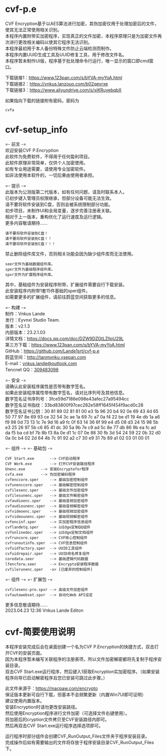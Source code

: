 # cvf-p.e
CVF Encryption基于以AES算法进行加密，其伪加密仅用于处理加密后的文件，使其无法正常使用相关识别。  
本程序内置附带实加密程序，实现真正的文件加密，本程序原理只是为加密文件再次进行更改相关编码以使其它程序无法识别。  
本程序最初用于本人备份特殊文件防止云端检测而制作。  
本程序内置UUID生成工具及UUID修复工具，用于修改文件名。  
本程序暂未制作UI版，程序基于批处理命令行运行，唯一显示的窗口即cmd窗口。  

下载链接1：https://www.123pan.com/s/bYVA-myYoA.html  
下载链接2：https://vnkus.lanzouo.com/b02qevrxe  
下载链接3：https://www.aliyundrive.com/s/xiKRuyebqbX  

如果指向下载的链接附有密码，密码为  

	cvfa  

# cvf-setup_info  
=- 前言 -=  
欢迎安装CVF P.Encryption  
此软件为免费软件，不得用于任何盈利项目。  
此软件原理非常简单，仅供个人加密使用。  
如有专业用途需要，请使用专业加密软件。  
如非法使用本软件的，一切后果由使用者承担。  
	
=- 提示 -=  
此版本为公测版第二代版本，如有任何问题，请及时联系本人。  
已初步键入管理员权限继承，但部分设备可能无法生效。  
请不要将软件安装到C盘，否则会被系统限制部分功能。  
初步项目，未制作UI和全局变量，逐步完善注册表关联。  
相对于上一版本，重构优化了运行速度及运行逻辑。  
更多内容敬请期待......  
	
	请不要将软件安装到C盘！  
	请不要将软件安装到C盘！！  
	请不要将软件安装到C盘！！！  
	
禁止删除组件库文件，否则相关功能会因为缺少组件库而无法使用。  

	seer文件为基础数据组件库。  
	sper文件为基础程序组件库。  
	spxr文件为扩展程序组件库。 
	
其中，基础组件为安装程序附带，扩展组件需要自行下载安装。  
此安装程序内附带1套15件基础的sper组件。  
如需要更多的扩展组件，请前往蔚蓝空间获取更多的信息。  
	
=- 构建 -=  
制作：Vnkus Lande  
发行：Eyvnxi Studio Team.  
版本：v2.1.3  
内部版本：23.2.1.03  
详情文档：https://docs.qq.com/doc/DZW9DZGtLZllpU29L  
第三方下载：https://www.123pan.com/s/bYVA-myYoA.html  
GitHub：https://github.com/Lande1srt/cvf-p.e  
蔚蓝空间：http://tanmvnku.ysepan.com  
E-mail：vnkus.lande@outlook.com  
Tencnet QQ：[309483098  ](https://qm.qq.com/cgi-bin/qm/qr?k=mXLPE5aidmDGmqfHNM9vw9GwB_Yj4QU8)  
	
=- 安全 -=  
请确认此安装程序属性是否带有数字签名。  
如果此安装程序属性带有数字签名，请对比序列号及其他信息。  
数字签名证书序列号：3fce59d7186e098e43afec27a95494cc  
数字签名证书指纹：33bd83800f97cec282e58ff1645f454f9acd0c28  
数字签名证书公钥：30 81 89 02 81 81 00 e3 1b 96 20 b4 92 0e 69 43 4d 65 50 77 97 8e 69 93 ce 32 54 3c ae 1a 69 7c a7 0a f4 22 be d1 19 4e db 1a a6 f9 98 0d 73 13 1c 7e 9d 16 a9 fc 0f 63 14 36 6f 99 e4 d5 08 d3 24 15 98 5b e3 25 26 97 5b c6 85 41 dc 30 5a 9b 7e c9 ad 5c 8e 77 db 86 9b ea fc ad da f5 ba cd bf 7b 8b f3 8a 0e d1 1c 07 0e 88 30 fb 3d 54 24 59 22 0b 32 d0 0a 0c b4 02 2d 64 4b 7c 91 92 a2 c7 30 e9 31 7b 89 a1 02 03 01 00 01  
	
=- 组件 -= =- 基础包 -=

	CVF Start.exe		--> CVF启动程序  
	CVF Work.exe		--> 打开CVF安装路径程序  
	Unenc.exe		--> 安装Encryptofor程序  
	cvfa.exe		--> 伪加密编码程序  
	cvfenccore.sper		--> 基础加密控制组件  
	cvfunenccore.sper	--> 基础解密控制组件  
	cvfilesenc.sper		--> 基础文件加密组件  
	cvfilesunenc.sper	--> 基础文件解密组件  
	cvfaudioenc.sper	--> 基础音频加密组件  
	cvfaudiounenc.sper	--> 基础音频解密组件  
	cvfvideoenc.sper	--> 基础视频加密组件  
	cvfvideounenc.sper	--> 基础视频解密组件  
	cvfencinf.sper		--> 实加密程序信息组件  
	cvflandetq.sper		--> 以Edge定制QQ组件  
	cvfonlinedoc.sper	--> 以Edge定制文档组件  
	cvfruncore.sper 	--> CVF核心控制组件  
	cvfrunoutinfo.sper	--> CVF信息控制组件  
	cvfuidfactory.sper	--> UUID工具组件  
	cvfuidrepair.sper	--> UUID命名修复组件  
	coredata.seer		--> 基础逻辑代码数据  
	lfencforw.seer		--> Encrypto安装程序数据  
	cvfilerunenc.sper	-x> [已废弃的控制组件]  

=- 组件 -= =- 扩展包 -=  

	cvfilesenc-pro.spxr	--> 高级文件加密组件  
	cvfautowebset.spxr	--> 自动化Web API设定  
	
	
	
更多信息敬请期待......  
2023.04.23	12:36	Vnkus Lande Editon  
  
  
  
  # cvf-简要使用说明
  本程序安装完成后会在桌面创建一个名为CVF P.Encryption的快捷方式，双击打开CVF的安装页面。  
因为本程序暂未编写关联程序的注册表项，所以文件加密解密都将先复制于程序安装目录。  
双击CVF Start.exe运行程序，然后键入1获取Encryption实加密程序。（如果安装程序向导已启动解密程序且您已安装可跳过此步骤。）  
	
此文件来源于：https://macpaw.com/encrypto  
保证版本更新可自行下载，但基本不会频繁更新（内置Win7UI即可证明）  
建议使用内置版本。  
安装Encryption时请勿更改安装路径。  
然后使用Encryption程序进行文件加密（可选择文件右键使用）。  
将加密后的cryption文件拷贝至CVF安装路径内即可。  
然后再双击CVF Start.exe运行程序选择选项即可。  
	
运行程序时部分组件会创建CVF_RunOutput_Files文件夹于程序安装目录。  
完成操作后如有需要输出的文件将存放于程序安装目录CVF_RunOutput_Files下。  
	
